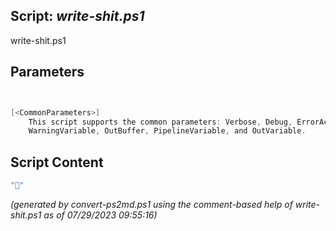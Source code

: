 ## Script: *write-shit.ps1*

write-shit.ps1 


## Parameters
```powershell


[<CommonParameters>]
    This script supports the common parameters: Verbose, Debug, ErrorAction, ErrorVariable, WarningAction, 
    WarningVariable, OutBuffer, PipelineVariable, and OutVariable.
```

## Script Content
```powershell
"💩"
```

*(generated by convert-ps2md.ps1 using the comment-based help of write-shit.ps1 as of 07/29/2023 09:55:16)*
